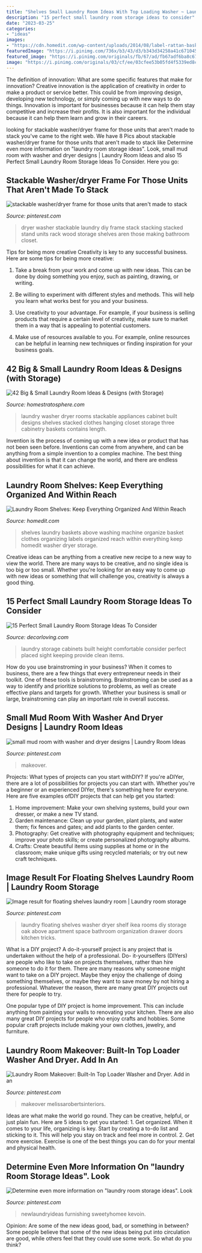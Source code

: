 ```yaml
---
title: "Shelves Small Laundry Room Ideas With Top Loading Washer ~ Laundry Room Makeover: Built-in Top Loader Washer And Dryer. Add In An"
description: "15 perfect small laundry room storage ideas to consider"
date: "2023-03-25"
categories:
- "ideas"
images:
- "https://cdn.homedit.com/wp-content/uploads/2014/08/label-rattan-baskets.jpg"
featuredImage: "https://i.pinimg.com/736x/b3/43/d3/b343d34258a41c671045301bd79b2cac--floating-shelves-laundry-rooms.jpg"
featured_image: "https://i.pinimg.com/originals/fb/67/ad/fb67adf6ba8c67a7c37fa22ff3550431.jpg"
image: "https://i.pinimg.com/originals/03/cf/ee/03cfee53b05fd4f5339ed8cfe8800338.jpg"
---
```



The definition of innovation: What are some specific features that make for innovation?
Creative innovation is the application of creativity in order to make a product or service better. This could be from improving design, developing new technology, or simply coming up with new ways to do things. Innovation is important for businesses because it can help them stay competitive and increase their profits. It is also important for the individual because it can help them learn and grow in their careers.

	

		
looking for stackable washer/dryer frame for those units that aren&#039;t made to stack you've came to the right web. We have 8 Pics about stackable washer/dryer frame for those units that aren&#039;t made to stack like Determine even more information on &quot;laundry room storage ideas&quot;. Look, small mud room with washer and dryer designs | Laundry Room Ideas and also 15 Perfect Small Laundry Room Storage Ideas To Consider. Here you go:
		
    
## Stackable Washer/dryer Frame For Those Units That Aren&#039;t Made To Stack

<img loading=lazy src="https://i.pinimg.com/originals/ad/34/fc/ad34fc39dd0659b7c91ef5008ea27b9d.jpg" onerror="this.onerror=null;this.src='https://tse2.mm.bing.net/th?id=OIP.GbnjF3kKpIRCjaQVUWKTEAAAAA&amp;pid=15.1';" alt="stackable washer/dryer frame for those units that aren&#039;t made to stack">

_Source: pinterest.com_

>dryer washer stackable laundry diy frame stack stacking stacked stand units rack wood storage shelves aren those making bathroom closet. 

	

Tips for being more creative
Creativity is key to any successful business. Here are some tips for being more creative:
1. Take a break from your work and come up with new ideas. This can be done by doing something you enjoy, such as painting, drawing, or writing.

2. Be willing to experiment with different styles and methods. This will help you learn what works best for you and your business.

3. Use creativity to your advantage. For example, if your business is selling products that require a certain level of creativity, make sure to market them in a way that is appealing to potential customers.

4. Make use of resources available to you. For example, online resources can be helpful in learning new techniques or finding inspiration for your business goals.


    
## 42 Big &amp; Small Laundry Room Ideas &amp; Designs (with Storage)

<img loading=lazy src="https://d31eqxppr3nlos.cloudfront.net/wp-content/uploads/2015/02/feb6-laundry-room20-682x1024.jpg" onerror="this.onerror=null;this.src='https://tse2.mm.bing.net/th?id=OIP.kYwQeRyPn8N6ZMw5u3REKQHaLH&amp;pid=15.1';" alt="42 Big &amp; Small Laundry Room Ideas &amp; Designs (with Storage)">

_Source: homestratosphere.com_

>laundry washer dryer rooms stackable appliances cabinet built designs shelves stacked clothes hanging closet storage three cabinetry baskets contains length. 

	

Invention is the process of coming up with a new idea or product that has not been seen before. Inventions can come from anywhere, and can be anything from a simple invention to a complex machine. The best thing about invention is that it can change the world, and there are endless possibilities for what it can achieve.

    
## Laundry Room Shelves: Keep Everything Organized And Within Reach

<img loading=lazy src="https://cdn.homedit.com/wp-content/uploads/2014/08/label-rattan-baskets.jpg" onerror="this.onerror=null;this.src='https://tse1.mm.bing.net/th?id=OIP.NnGn6pt5yJfQCRtCAGXi5AHaJ3&amp;pid=15.1';" alt="Laundry Room Shelves: Keep Everything Organized And Within Reach">

_Source: homedit.com_

>shelves laundry baskets above washing machine organize basket clothes organizing labels organized reach within everything keep homedit washer dryer storage. 

	

Creative ideas can be anything from a creative new recipe to a new way to view the world. There are many ways to be creative, and no single idea is too big or too small. Whether you're looking for an easy way to come up with new ideas or something that will challenge you, creativity is always a good thing.

    
## 15 Perfect Small Laundry Room Storage Ideas To Consider

<img loading=lazy src="https://decorloving.com/wp-content/uploads/2019/10/Small-Laundry-Room-Storage-Ideas-7.jpg" onerror="this.onerror=null;this.src='https://tse4.mm.bing.net/th?id=OIP.r36DScXbgUGw2nhOwKhCpAHaLG&amp;pid=15.1';" alt="15 Perfect Small Laundry Room Storage Ideas To Consider">

_Source: decorloving.com_

>laundry storage cabinets built height comfortable consider perfect placed sight keeping provide clean items. 

	

How do you use brainstroming in your business?
When it comes to business, there are a few things that every entrepreneur needs in their toolkit. One of these tools is brainstroming. Brainstroming can be used as a way to identify and prioritize solutions to problems, as well as create effective plans and targets for growth. Whether your business is small or large, brainstroming can play an important role in overall success.

    
## Small Mud Room With Washer And Dryer Designs | Laundry Room Ideas

<img loading=lazy src="https://i.pinimg.com/originals/fb/67/ad/fb67adf6ba8c67a7c37fa22ff3550431.jpg" onerror="this.onerror=null;this.src='https://tse2.mm.bing.net/th?id=OIP.Gp8V6QA6yyGKAAulA0nJRQHaMd&amp;pid=15.1';" alt="small mud room with washer and dryer designs | Laundry Room Ideas">

_Source: pinterest.com_

>makeover. 

	

Projects: What types of projects can you start withDIY?
If you're aDIYer, there are a lot of possibilities for projects you can start with. Whether you're a beginner or an experienced DIYer, there's something here for everyone. Here are five examples ofDIY projects that can help get you started: 
1. Home improvement: Make your own shelving systems, build your own dresser, or make a new TV stand.
2. Garden maintenance: Clean up your garden, plant plants, and water them; fix fences and gates; and add plants to the garden center.
3. Photography: Get creative with photography equipment and techniques; improve your photo skills; or create personalized photography albums.
4. Crafts: Create beautiful items using supplies at home or in the classroom; make unique gifts using recycled materials; or try out new craft techniques.

    
## Image Result For Floating Shelves Laundry Room | Laundry Room Storage

<img loading=lazy src="https://i.pinimg.com/736x/b3/43/d3/b343d34258a41c671045301bd79b2cac--floating-shelves-laundry-rooms.jpg" onerror="this.onerror=null;this.src='https://tse3.mm.bing.net/th?id=OIP.WjRVatyC5gmmDQyZDyS6QQHaJ3&amp;pid=15.1';" alt="Image result for floating shelves laundry room | Laundry room storage">

_Source: pinterest.com_

>laundry floating shelves washer dryer shelf ikea rooms diy storage oak above apartment space bathroom organization drawer doors kitchen tricks. 

	

What is a DIY project?
A do-it-yourself project is any project that is undertaken without the help of a professional. Do- it-yourselfers (DIYers) are people who like to take on projects themselves, rather than hire someone to do it for them.
There are many reasons why someone might want to take on a DIY project. Maybe they enjoy the challenge of doing something themselves, or maybe they want to save money by not hiring a professional. Whatever the reason, there are many great DIY projects out there for people to try.

One popular type of DIY project is home improvement. This can include anything from painting your walls to renovating your kitchen. There are also many great DIY projects for people who enjoy crafts and hobbies. Some popular craft projects include making your own clothes, jewelry, and furniture.

    
## Laundry Room Makeover: Built-In Top Loader Washer And Dryer. Add In An

<img loading=lazy src="https://i.pinimg.com/736x/33/6f/81/336f8198cbc7dbd52e7dcee541328c11.jpg" onerror="this.onerror=null;this.src='https://tse3.mm.bing.net/th?id=OIP.KWWXHhUai0iX8mZaLvWuvAHaE8&amp;pid=15.1';" alt="Laundry Room Makeover: Built-In Top Loader Washer and Dryer. Add in an">

_Source: pinterest.com_

>makeover melissarobertsinteriors. 

	

Ideas are what make the world go round. They can be creative, helpful, or just plain fun. Here are 5 ideas to get you started: 1. Get organized. When it comes to your life, organizing is key. Start by creating a to-do list and sticking to it. This will help you stay on track and feel more in control. 2. Get more exercise. Exercise is one of the best things you can do for your mental and physical health.

    
## Determine Even More Information On &quot;laundry Room Storage Ideas&quot;. Look

<img loading=lazy src="https://i.pinimg.com/originals/03/cf/ee/03cfee53b05fd4f5339ed8cfe8800338.jpg" onerror="this.onerror=null;this.src='https://tse1.mm.bing.net/th?id=OIP.04LxyC2hnkNe-O17sSlWowHaJ4&amp;pid=15.1';" alt="Determine even more information on &quot;laundry room storage ideas&quot;. Look">

_Source: pinterest.com_

>newlaundryideas furnishing sweetyhomee kevoin. 

	

Opinion: Are some of the new ideas good, bad, or something in between?
Some people believe that some of the new ideas being put into circulation are good, while others feel that they could use some work. So what do you think?


